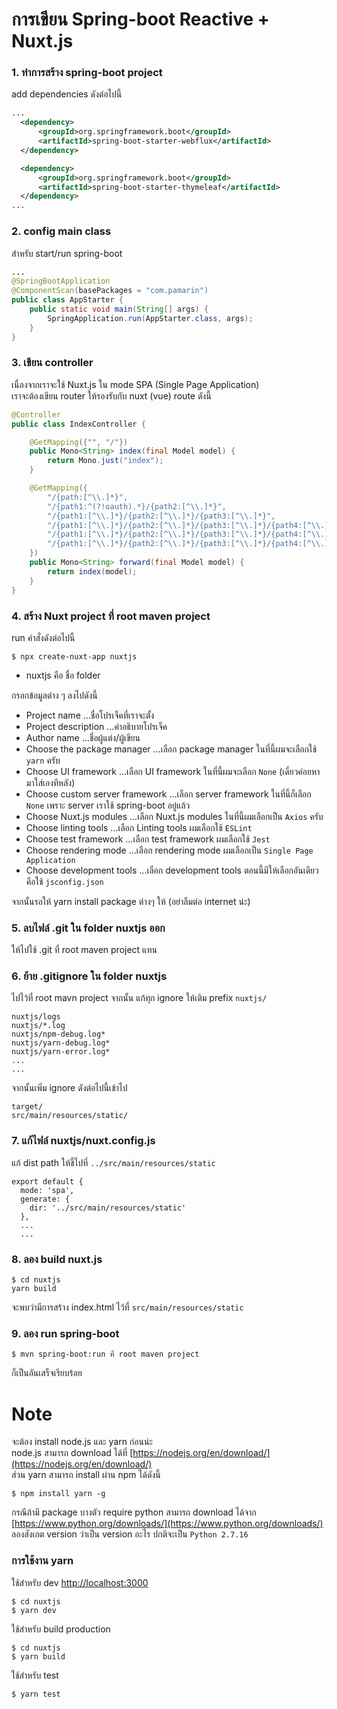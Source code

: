 # การเขียน Spring-boot Reactive + Nuxt.js 

### 1. ทำการสร้าง spring-boot project    
add dependencies ดังต่อไปนี้ 
```xml
...
  <dependency>
      <groupId>org.springframework.boot</groupId>
      <artifactId>spring-boot-starter-webflux</artifactId>
  </dependency>

  <dependency>
      <groupId>org.springframework.boot</groupId>
      <artifactId>spring-boot-starter-thymeleaf</artifactId>
  </dependency>
...
```

### 2. config main class 
สำหรับ start/run spring-boot 
```java
...
@SpringBootApplication
@ComponentScan(basePackages = "com.pamarin")
public class AppStarter {
    public static void main(String[] args) {
        SpringApplication.run(AppStarter.class, args);
    }
}
```

### 3. เขียน controller 
เนื่องจากเราจะใช้ Nuxt.js ใน mode SPA (Single Page Application)   
เราจะต้องเขียน router ให้รองรับกับ nuxt (vue) route ดังนี้
```java
@Controller
public class IndexController {

    @GetMapping({"", "/"})
    public Mono<String> index(final Model model) {
        return Mono.just("index");
    }

    @GetMapping({
        "/{path:[^\\.]*}", 
        "/{path1:^(?!oauth).*}/{path2:[^\\.]*}",
        "/{path1:[^\\.]*}/{path2:[^\\.]*}/{path3:[^\\.]*}",
        "/{path1:[^\\.]*}/{path2:[^\\.]*}/{path3:[^\\.]*}/{path4:[^\\.]*}",
        "/{path1:[^\\.]*}/{path2:[^\\.]*}/{path3:[^\\.]*}/{path4:[^\\.]*}/{path5:[^\\.]*}",
        "/{path1:[^\\.]*}/{path2:[^\\.]*}/{path3:[^\\.]*}/{path4:[^\\.]*}/{path5:[^\\.]*}/{path6:[^\\.]*}"
    })
    public Mono<String> forward(final Model model) {
        return index(model);
    }
}

```
### 4. สร้าง Nuxt project ที่ root maven project
run คำสั่งดังต่อไปนี้
```shell
$ npx create-nuxt-app nuxtjs
```
- nuxtjs คือ ชื่อ folder  
  
กรอกข้อมูลต่าง ๆ ลงไปดังนี้
  
- Project name ...ชื่อโปรเจ็คที่เราจะตั้ง
- Project description ...คำอธิบายโปรเจ็ค
- Author name ...ชื่อผู้แต่ง/ผู้เขียน
- Choose the package manager ...เลือก package manager ในที่นี้ผมจะเลือกใช้ `yarn` ครับ
- Choose UI framework ...เลือก UI framework ในที่นี้ผมจะเลือก `None` (เดี๋ยวค่อยหามาใส่เองทีหลัง)  
- Choose custom server framework ...เลือก server framework ในที่นี้ก็เลือก `None` เพราะ server เราใช้ spring-boot อยู่แล้ว  
- Choose Nuxt.js modules ...เลือก Nuxt.js modules ในที่นี้ผมเลือกเป็น `Axios` ครับ
- Choose linting tools ...เลือก Linting tools ผมเลือกใช้ `ESLint`   
- Choose test framework ...เลือก test framework ผมเลือกใช้ `Jest`  
- Choose rendering mode ...เลือก rendering mode ผมเลือกเป็น `Single Page Application`   
- Choose development tools ...เลือก development tools ตอนนี้มีให้เลือกอันเดียวคือใช้ `jsconfig.json`  
  
จากนั้นรอให้ yarn install package ต่างๆ ให้ (อย่าลืมต่อ internet น่ะ)  

### 5. ลบไฟล์ .git ใน folder nuxtjs ออก
ให้ไปใช้ .git ที่ root maven project แทน

### 6. ย้าย .gitignore ใน folder nuxtjs 
ไปไว้ที่ root mavn project จากนั้น แก้ทุก ignore ให้เติม prefix `nuxtjs/`  
```
nuxtjs/logs
nuxtjs/*.log
nuxtjs/npm-debug.log*
nuxtjs/yarn-debug.log*
nuxtjs/yarn-error.log*
...
...
```
จากนั้นเพิ่ม ignore ดังต่อไปนี้เข้าไป  
```
target/
src/main/resources/static/  
```


### 7. แก้ไฟล์ nuxtjs/nuxt.config.js  
แก้ dist path ให้ชี้ไปที่ `../src/main/resources/static`
```
export default {
  mode: 'spa',
  generate: {
    dir: '../src/main/resources/static'
  },
  ...
  ...
```

### 8. ลอง build nuxt.js    
```
$ cd nuxtjs
yarn build  
```
จะพบว่ามีการสร้าง index.html ไว้ที่ `src/main/resources/static`

### 9. ลอง run spring-boot 
```
$ mvn spring-boot:run ที่ root maven project 
```
ก็เป็นอันเสร็จเรียบร้อย  

# Note

จะต้อง install node.js และ yarn ก่อนน่ะ    
node.js สามารถ download ได้ที่ [https://nodejs.org/en/download/](https://nodejs.org/en/download/)  
ส่วน yarn สามารถ install ผ่าน npm ได้ดังนี้

```
$ npm install yarn -g 
```

กรณีถ้ามี package บางตัว require python สามารถ download ได้จาก [https://www.python.org/downloads/](https://www.python.org/downloads/)  
ลองสังเกต version ว่าเป็น version อะไร  ปกติจะเป็น `Python 2.7.16`  


### การใช้งาน yarn

ใช้สำหรับ dev [http://localhost:3000](http://localhost:3000)
```
$ cd nuxtjs
$ yarn dev
```

ใช้สำหรับ build production
```
$ cd nuxtjs
$ yarn build  
```

ใช้สำหรับ test
```
$ yarn test  
```










